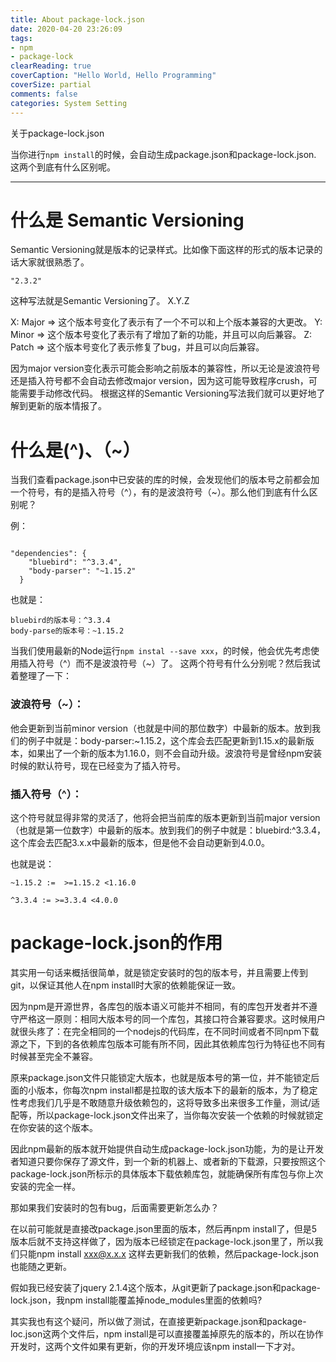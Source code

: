 ```yaml
---
title: About package-lock.json
date: 2020-04-20 23:26:09
tags:
- npm
- package-lock
clearReading: true
coverCaption: "Hello World, Hello Programming"
coverSize: partial
comments: false
categories: System Setting
---
```

关于package-lock.json
<!--more-->
当你进行`npm install`的时候，会自动生成package.json和package-lock.json.
这两个到底有什么区别呢。

***
# 什么是 Semantic Versioning
Semantic Versioning就是版本的记录样式。比如像下面这样的形式的版本记录的话大家就很熟悉了。
```
"2.3.2"
```

这种写法就是Semantic Versioning了。
X.Y.Z

X: ‎Major => 这个版本号变化了表示有了一个不可以和上个版本兼容的大更改。
Y: Minor => 这个版本号变化了表示有了增加了新的功能，并且可以向后兼容。
Z: Patch => 这个版本号变化了表示修复了bug，并且可以向后兼容。

因为major version变化表示可能会影响之前版本的兼容性，所以无论是波浪符号还是插入符号都不会自动去修改major version，因为这可能导致程序crush，可能需要手动修改代码。
根据这样的Semantic Versioning写法我们就可以更好地了解到更新的版本情报了。

# 什么是(^)、（~）
当我们查看package.json中已安装的库的时候，会发现他们的版本号之前都会加一个符号，有的是插入符号（^），有的是波浪符号（~）。那么他们到底有什么区别呢？

例：
```

"dependencies": {
    "bluebird": "^3.3.4",
    "body-parser": "~1.15.2"
  }
```

也就是：
```
bluebird的版本号：^3.3.4
body-parse的版本号：~1.15.2
```


当我们使用最新的Node运行`npm instal --save xxx`，的时候，他会优先考虑使用插入符号（^）而不是波浪符号（~）了。
这两个符号有什么分别呢？然后我试着整理了一下：

### 波浪符号（~）：
他会更新到当前minor version（也就是中间的那位数字）中最新的版本。放到我们的例子中就是：body-parser:~1.15.2，这个库会去匹配更新到1.15.x的最新版本，如果出了一个新的版本为1.16.0，则不会自动升级。波浪符号是曾经npm安装时候的默认符号，现在已经变为了插入符号。

### 插入符号（^）：
这个符号就显得非常的灵活了，他将会把当前库的版本更新到当前major version（也就是第一位数字）中最新的版本。放到我们的例子中就是：bluebird:^3.3.4，这个库会去匹配3.x.x中最新的版本，但是他不会自动更新到4.0.0。

也就是说：
```
~1.15.2 :=  >=1.15.2 <1.16.0

^3.3.4 := >=3.3.4 <4.0.0
```

# package-lock.json的作用
其实用一句话来概括很简单，就是锁定安装时的包的版本号，并且需要上传到git，以保证其他人在npm install时大家的依赖能保证一致。

因为npm是开源世界，各库包的版本语义可能并不相同，有的库包开发者并不遵守严格这一原则：相同大版本号的同一个库包，其接口符合兼容要求。这时候用户就很头疼了：在完全相同的一个nodejs的代码库，在不同时间或者不同npm下载源之下，下到的各依赖库包版本可能有所不同，因此其依赖库包行为特征也不同有时候甚至完全不兼容。

原来package.json文件只能锁定大版本，也就是版本号的第一位，并不能锁定后面的小版本，你每次npm install都是拉取的该大版本下的最新的版本，为了稳定性考虑我们几乎是不敢随意升级依赖包的，这将导致多出来很多工作量，测试/适配等，所以package-lock.json文件出来了，当你每次安装一个依赖的时候就锁定在你安装的这个版本。

因此npm最新的版本就开始提供自动生成package-lock.json功能，为的是让开发者知道只要你保存了源文件，到一个新的机器上、或者新的下载源，只要按照这个package-lock.json所标示的具体版本下载依赖库包，就能确保所有库包与你上次安装的完全一样。

那如果我们安装时的包有bug，后面需要更新怎么办？

在以前可能就是直接改package.json里面的版本，然后再npm install了，但是5版本后就不支持这样做了，因为版本已经锁定在package-lock.json里了，所以我们只能npm install xxx@x.x.x  这样去更新我们的依赖，然后package-lock.json也能随之更新。

假如我已经安装了jquery 2.1.4这个版本，从git更新了package.json和package-lock.json，我npm install能覆盖掉node_modules里面的依赖吗?

其实我也有这个疑问，所以做了测试，在直接更新package.json和package-loc.json这两个文件后，npm install是可以直接覆盖掉原先的版本的，所以在协作开发时，这两个文件如果有更新，你的开发环境应该npm install一下才对。